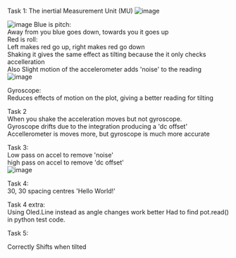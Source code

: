 Task 1: The inertial Measurement Unit (MU)
![image](https://github.com/user-attachments/assets/bdbf100c-8b46-41d0-9539-5a2825e4acc4)


![image](https://github.com/user-attachments/assets/64514818-4125-49dd-8c8d-c8d466dcc8c1)
Blue is pitch:  
Away from you blue goes down, towards you it goes up  
Red is roll:  
Left makes red go up, right makes red go down  
Shaking it gives the same effect as tilting because the it only checks accelleration  
Also Slight motion of the accelerometer adds 'noise' to the reading  
![image](https://github.com/user-attachments/assets/bc25fc3b-5d82-4d63-98fe-e421fc575e7b)

Gyroscope:  
Reduces effects of motion on the plot, giving a better reading for tilting  

Task 2  
When you shake the acceleration moves but not gyroscope.  
Gyroscope drifts due to the integration producing a 'dc offset'   
Accellerometer is moves more, but gyroscope is much more accurate  

Task 3:  
Low pass on accel to remove 'noise'  
high pass on accel to remove 'dc offset'  
![image](https://github.com/user-attachments/assets/ea00bef7-ea73-4f46-98de-eb6e0e726c85)

Task 4:  
30, 30 spacing centres 'Hello World!'  

Task 4 extra:  
Using Oled.Line instead as angle changes work better
Had to find pot.read() in python test code.  

Task 5:

Correctly Shifts when tilted
